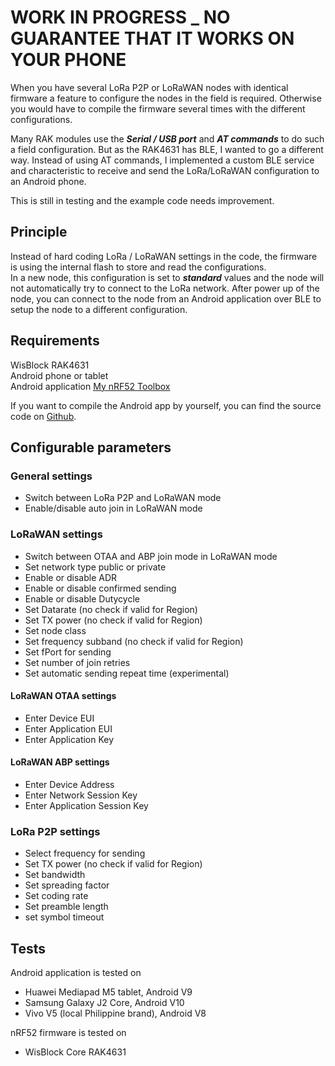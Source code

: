 # WORK IN PROGRESS _ NO GUARANTEE THAT IT WORKS ON YOUR PHONE

When you have several LoRa P2P or LoRaWAN nodes with identical firmware a feature to configure the nodes in the field is required. Otherwise you would have to compile the firmware several times with the different configurations.

Many RAK modules use the _**Serial / USB port**_ and _**AT commands**_ to do such a field configuration. But as the RAK4631 has BLE, I wanted to go a different way. Instead of using AT commands, I implemented a custom BLE service and characteristic to receive and send the LoRa/LoRaWAN configuration to an Android phone.

This is still in testing and the example code needs improvement.  
  
## Principle
Instead of hard coding LoRa / LoRaWAN settings in the code, the firmware is using the internal flash to store and read the configurations.  
In a new node, this configuration is set to _**standard**_ values and the node will not automatically try to connect to the LoRa network. After power up of the node, you can connect to the node from an Android application over BLE to setup the node to a different configuration.  

## Requirements  
WisBlock RAK4631    
Android phone or tablet    
Android application [My nRF52 Toolbox](https://play.google.com/store/apps/details?id=tk.giesecke.my_nrf52_tb)    

If you want to compile the Android app by yourself, you can find the source code on [Github](https://github.com/beegee-tokyo/My-nRF52-Toolbox).

## Configurable parameters
### General settings
- Switch between LoRa P2P and LoRaWAN mode
- Enable/disable auto join in LoRaWAN mode

### LoRaWAN settings
- Switch between OTAA and ABP join mode in LoRaWAN mode
- Set network type public or private
- Enable or disable ADR
- Enable or disable confirmed sending
- Enable or disable Dutycycle
- Set Datarate (no check if valid for Region)
- Set TX power (no check if valid for Region)
- Set node class
- Set frequency subband (no check if valid for Region)
- Set fPort for sending
- Set number of join retries
- Set automatic sending repeat time (experimental)

#### LoRaWAN OTAA settings
- Enter Device EUI
- Enter Application EUI
- Enter Application Key

#### LoRaWAN ABP settings
- Enter Device Address
- Enter Network Session Key
- Enter Application Session Key

### LoRa P2P settings
- Select frequency for sending
- Set TX power (no check if valid for Region)
- Set bandwidth
- Set spreading factor
- Set coding rate
- Set preamble length
- set symbol timeout

## Tests
Android application is tested on
- Huawei Mediapad M5 tablet, Android V9
- Samsung Galaxy J2 Core, Android V10
- Vivo V5 (local Philippine brand), Android V8

nRF52 firmware is tested on
- WisBlock Core RAK4631